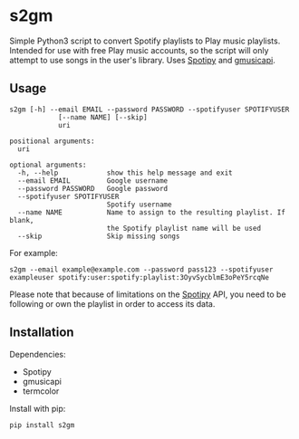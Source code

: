# s2gm

Simple Python3 script to convert Spotify playlists to Play music playlists. Intended for use with free Play music accounts, so the script will only attempt to use songs in the user's library. Uses [Spotipy](https://github.com/plamere/spotipy) and [gmusicapi](https://github.com/plamere/spotipy).

## Usage

```
s2gm [-h] --email EMAIL --password PASSWORD --spotifyuser SPOTIFYUSER
            [--name NAME] [--skip]
            uri

positional arguments:
  uri

optional arguments:
  -h, --help            show this help message and exit
  --email EMAIL         Google username
  --password PASSWORD   Google password
  --spotifyuser SPOTIFYUSER
                        Spotify username
  --name NAME           Name to assign to the resulting playlist. If blank,
                        the Spotify playlist name will be used
  --skip                Skip missing songs
```

For example:

```
s2gm --email example@example.com --password pass123 --spotifyuser exampleuser spotify:user:spotify:playlist:3OyvSycblmE3oPeY5rcqNe
```

Please note that because of limitations on the [Spotipy](https://github.com/plamere/spotipy) API, you need to be following or own the playlist in order to access its data.

## Installation

Dependencies:

- Spotipy
- gmusicapi
- termcolor

Install with pip:

```
pip install s2gm
```
